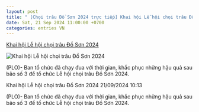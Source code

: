 ```yaml
---
layout: post
title: " [Chọi trâu Đồ Sơn 2024 trực tiếp] Khai hội Lễ hội chọi trâu Đồ Sơn 2024"
date: Sat, 21 Sep 2024 11:00:00 +0700
categories: entries VN
---
```

[Khai hội Lễ hội chọi trâu Đồ Sơn 2024](https://plo.vn/khai-hoi-le-hoi-choi-trau-do-son-2024-post811170.html)

![Khai hội Lễ hội chọi trâu Đồ Sơn 2024](https://image.plo.vn/1200x630/Uploaded/2024/xqymcyxmdf/2024_09_21/hang-nghin-du-khach-xem-le-hoi-choi-trau-do-son-2024-5-7011.jpg.webp)

(PLO)- Ban tổ chức đã chạy đua với thời gian, khắc phục những hậu quả sau bão số 3 để tổ chức Lễ hội chọi trâu Đồ Sơn 2024.

Khai hội Lễ hội chọi trâu Đồ Sơn 2024 21/09/2024 10:13

(PLO)- Ban tổ chức đã chạy đua với thời gian, khắc phục những hậu quả sau bão số 3 để tổ chức Lễ hội chọi trâu Đồ Sơn 2024.

